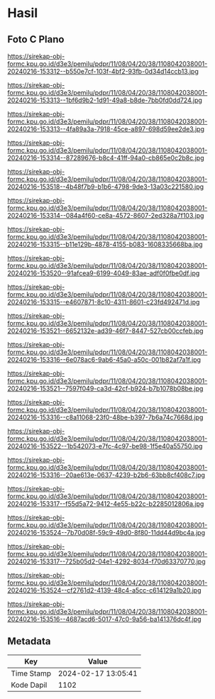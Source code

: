 # Hasil

## Foto C Plano

https://sirekap-obj-formc.kpu.go.id/d3e3/pemilu/pdpr/11/08/04/20/38/1108042038001-20240216-153312--b550e7cf-103f-4bf2-93fb-0d34d14ccb13.jpg

https://sirekap-obj-formc.kpu.go.id/d3e3/pemilu/pdpr/11/08/04/20/38/1108042038001-20240216-153313--1bf6d9b2-1d91-49a8-b8de-7bb0fd0dd724.jpg

https://sirekap-obj-formc.kpu.go.id/d3e3/pemilu/pdpr/11/08/04/20/38/1108042038001-20240216-153313--4fa89a3a-7918-45ce-a897-698d59ee2de3.jpg

https://sirekap-obj-formc.kpu.go.id/d3e3/pemilu/pdpr/11/08/04/20/38/1108042038001-20240216-153314--87289676-b8c4-41ff-94a0-cb865e0c2b8c.jpg

https://sirekap-obj-formc.kpu.go.id/d3e3/pemilu/pdpr/11/08/04/20/38/1108042038001-20240216-153518--4b48f7b9-b1b6-4798-9de3-13a03c221580.jpg

https://sirekap-obj-formc.kpu.go.id/d3e3/pemilu/pdpr/11/08/04/20/38/1108042038001-20240216-153314--084a4f60-ce8a-4572-8607-2ed328a7f103.jpg

https://sirekap-obj-formc.kpu.go.id/d3e3/pemilu/pdpr/11/08/04/20/38/1108042038001-20240216-153315--b11e129b-4878-4155-b083-1608335668ba.jpg

https://sirekap-obj-formc.kpu.go.id/d3e3/pemilu/pdpr/11/08/04/20/38/1108042038001-20240216-153520--91afcea9-6199-4049-83ae-adf0f0fbe0df.jpg

https://sirekap-obj-formc.kpu.go.id/d3e3/pemilu/pdpr/11/08/04/20/38/1108042038001-20240216-153315--e4607871-8c10-4311-8601-c23fd492471d.jpg

https://sirekap-obj-formc.kpu.go.id/d3e3/pemilu/pdpr/11/08/04/20/38/1108042038001-20240216-153521--6652132e-ad39-46f7-8447-527cb00ccfeb.jpg

https://sirekap-obj-formc.kpu.go.id/d3e3/pemilu/pdpr/11/08/04/20/38/1108042038001-20240216-153316--6e078ac6-9ab6-45a0-a50c-001b82af7a1f.jpg

https://sirekap-obj-formc.kpu.go.id/d3e3/pemilu/pdpr/11/08/04/20/38/1108042038001-20240216-153521--7597f049-ca3d-42cf-b924-b7b1078b08be.jpg

https://sirekap-obj-formc.kpu.go.id/d3e3/pemilu/pdpr/11/08/04/20/38/1108042038001-20240216-153316--c8a11068-23f0-48be-b397-7b6a74c7668d.jpg

https://sirekap-obj-formc.kpu.go.id/d3e3/pemilu/pdpr/11/08/04/20/38/1108042038001-20240216-153522--1b542073-e7fc-4c97-be98-1f5e40a55750.jpg

https://sirekap-obj-formc.kpu.go.id/d3e3/pemilu/pdpr/11/08/04/20/38/1108042038001-20240216-153316--20ae613e-0637-4239-b2b6-63bb8cf408c7.jpg

https://sirekap-obj-formc.kpu.go.id/d3e3/pemilu/pdpr/11/08/04/20/38/1108042038001-20240216-153317--f55d5a72-9412-4e55-b22c-b2285012806a.jpg

https://sirekap-obj-formc.kpu.go.id/d3e3/pemilu/pdpr/11/08/04/20/38/1108042038001-20240216-153524--7b70d08f-59c9-49d0-8f80-11dd44d9bc4a.jpg

https://sirekap-obj-formc.kpu.go.id/d3e3/pemilu/pdpr/11/08/04/20/38/1108042038001-20240216-153317--725b05d2-04e1-4292-8034-f70d63370770.jpg

https://sirekap-obj-formc.kpu.go.id/d3e3/pemilu/pdpr/11/08/04/20/38/1108042038001-20240216-153524--cf2761d2-4139-48c4-a5cc-c614129a1b20.jpg

https://sirekap-obj-formc.kpu.go.id/d3e3/pemilu/pdpr/11/08/04/20/38/1108042038001-20240216-153516--4687acd6-5017-47c0-9a56-ba141376dc4f.jpg


## Metadata

| Key        | Value               |
| ---------- | ------------------- |
| Time Stamp | 2024-02-17 13:05:41 |
| Kode Dapil | 1102                |



